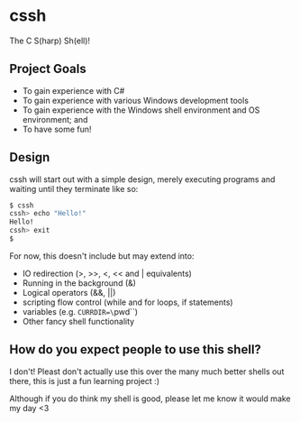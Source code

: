 # cssh
The C S(harp) Sh(ell)!

## Project Goals
* To gain experience with C#
* To gain experience with various Windows development tools
* To gain experience with the Windows shell environment and OS environment; and
* To have some fun!

## Design

cssh will start out with a simple design, merely executing programs and waiting until they terminate like so:

```bash
$ cssh
cssh> echo "Hello!"
Hello!
cssh> exit
$
```

For now, this doesn't include but may extend into:
* IO redirection (>, >>, <, << and | equivalents)
* Running in the background (&)
* Logical operators (&&, ||)
* scripting flow control (while and for loops, if statements)
* variables (e.g. `CURRDIR=\`pwd\``)
* Other fancy shell functionality

## How do you expect people to use this shell?

I don't! Pleast don't actually use this over the many much better shells out there, this is just a fun learning project :)

Although if you do think my shell is good, please let me know it would make my day <3
